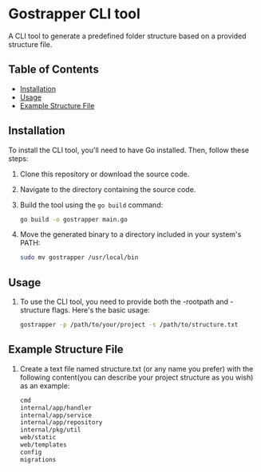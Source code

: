 # Gostrapper CLI tool

A CLI tool to generate a predefined folder structure based on a provided structure file.

## Table of Contents

- [Installation](#installation)
- [Usage](#usage)
- [Example Structure File](#example-structure-file)

## Installation

To install the CLI tool, you'll need to have Go installed. Then, follow these steps:

1. Clone this repository or download the source code.

2. Navigate to the directory containing the source code.

3. Build the tool using the `go build` command:

   ```bash
   go build -o gostrapper main.go

4. Move the generated binary to a directory included in your system's PATH:

    ```bash
    sudo mv gostrapper /usr/local/bin

## Usage

1. To use the CLI tool, you need to provide both the -rootpath and -structure flags. Here's the basic usage:

    ```bash 
    gostrapper -p /path/to/your/project -s /path/to/structure.txt

## Example Structure File

1. Create a text file named structure.txt (or any name you prefer) with the following content(you can describe your project structure as you wish) as an example:

    ```bash
    cmd
    internal/app/handler
    internal/app/service
    internal/app/repository
    internal/pkg/util
    web/static
    web/templates
    config
    migrations
